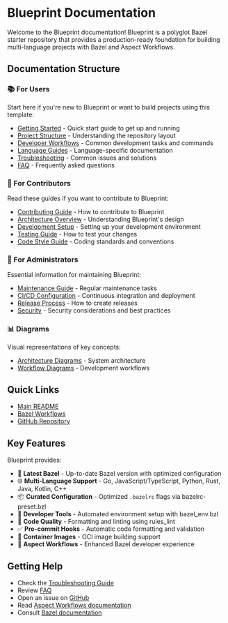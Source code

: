 # Blueprint Documentation

Welcome to the Blueprint documentation! Blueprint is a polyglot Bazel starter repository that provides a production-ready foundation for building multi-language projects with Bazel and Aspect Workflows.

## Documentation Structure

### 📚 For Users

Start here if you're new to Blueprint or want to build projects using this template:

- [Getting Started](user/getting-started.md) - Quick start guide to get up and running
- [Project Structure](user/project-structure.md) - Understanding the repository layout
- [Developer Workflows](user/workflows.md) - Common development tasks and commands
- [Language Guides](languages/README.md) - Language-specific documentation
- [Troubleshooting](user/troubleshooting.md) - Common issues and solutions
- [FAQ](user/faq.md) - Frequently asked questions

### 🤝 For Contributors

Read these guides if you want to contribute to Blueprint:

- [Contributing Guide](contributor/contributing.md) - How to contribute to Blueprint
- [Architecture Overview](contributor/architecture.md) - Understanding Blueprint's design
- [Development Setup](contributor/development.md) - Setting up your development environment
- [Testing Guide](contributor/testing.md) - How to test your changes
- [Code Style Guide](contributor/code-style.md) - Coding standards and conventions

### 🔧 For Administrators

Essential information for maintaining Blueprint:

- [Maintenance Guide](admin/maintenance.md) - Regular maintenance tasks
- [CI/CD Configuration](admin/ci-cd.md) - Continuous integration and deployment
- [Release Process](admin/releases.md) - How to create releases
- [Security](admin/security.md) - Security considerations and best practices

### 📊 Diagrams

Visual representations of key concepts:

- [Architecture Diagrams](diagrams/architecture.md) - System architecture
- [Workflow Diagrams](diagrams/workflows.md) - Development workflows

## Quick Links

- [Main README](../README.md)
- [Bazel Workflows](../README.bazel.md)
- [GitHub Repository](https://github.com/BlueCentre/blueprint)

## Key Features

Blueprint provides:

- 🧱 **Latest Bazel** - Up-to-date Bazel version with optimized configuration
- 🌐 **Multi-Language Support** - Go, JavaScript/TypeScript, Python, Rust, Java, Kotlin, C++
- 📦 **Curated Configuration** - Optimized `.bazelrc` flags via bazelrc-preset.bzl
- 🧰 **Developer Tools** - Automated environment setup with bazel_env.bzl
- 🎨 **Code Quality** - Formatting and linting using rules_lint
- ✅ **Pre-commit Hooks** - Automatic code formatting and validation
- 🐳 **Container Images** - OCI image building support
- 🔄 **Aspect Workflows** - Enhanced Bazel developer experience

## Getting Help

- Check the [Troubleshooting Guide](user/troubleshooting.md)
- Review [FAQ](user/faq.md)
- Open an issue on [GitHub](https://github.com/BlueCentre/blueprint/issues)
- Read [Aspect Workflows documentation](https://docs.aspect.build/)
- Consult [Bazel documentation](https://bazel.build/docs)

